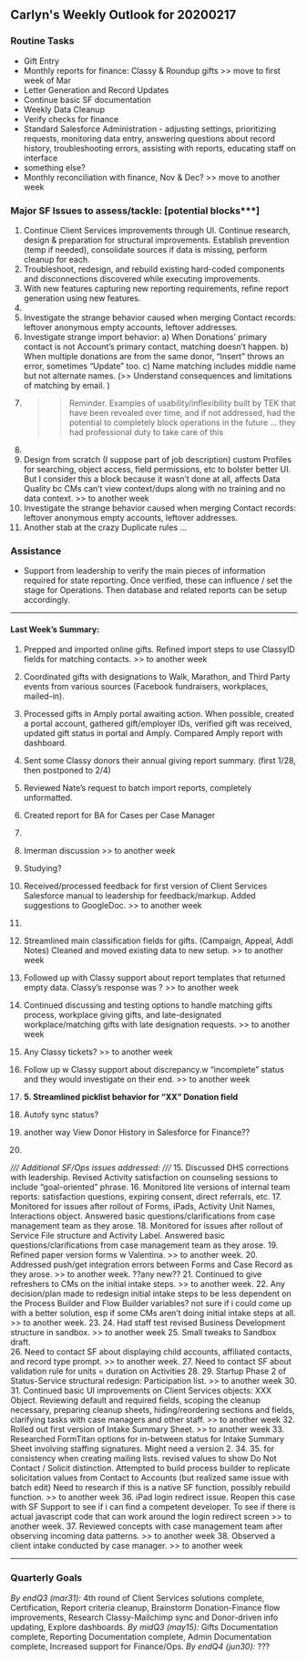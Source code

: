 ## Carlyn's Weekly Outlook for 20200217
### Routine Tasks
* Gift Entry
* Monthly reports for finance: Classy & Roundup gifts >> move to first week of Mar
* Letter Generation and Record Updates
* Continue basic SF documentation
* Weekly Data Cleanup
* Verify checks for finance
* Standard Salesforce Administration - adjusting settings, prioritizing requests, monitoring data entry, answering questions about record history, troubleshooting errors, assisting with reports, educating staff on interface
* something else?
* Monthly reconciliation with finance, Nov & Dec?  >> move to another week

### Major SF Issues to assess/tackle: [potential blocks***]
1. Continue Client Services improvements through UI.  Continue research, design & preparation for structural improvements.  Establish prevention (temp if needed), consolidate sources if data is missing, perform cleanup for each.
2. Troubleshoot, redesign, and rebuild existing hard-coded components and disconnections discovered while executing improvements.
3. With new features capturing new reporting requirements, refine report generation using new features.
4. 
5. Investigate the strange behavior caused when merging Contact records: leftover anonymous empty accounts, leftover addresses.
6. Investigate strange import behavior: a) When Donations’ primary contact is not Account’s primary contact, matching doesn’t happen.  b) When multiple donations are from the same donor, “Insert” throws an error, sometimes “Update” too.  c) Name matching includes middle name but not alternate names.  (>> Understand consequences and limitations of matching by email. )
7. > > Reminder.  Examples of usability/inflexibility built by TEK that have been revealed over time, and if not addressed, had the potential to completely block operations in the future … they had professional duty to take care of this
8. 
9. Design from scratch (I suppose part of job description) custom Profiles for searching, object access, field permissions, etc to bolster better UI.  But I consider this a block because it wasn’t done at all, affects Data Quality bc CMs can’t view context/dups along with no training and no data context. >> to another week
10. Investigate the strange behavior caused when merging Contact records: leftover anonymous empty accounts, leftover addresses.
11. Another stab at the crazy Duplicate rules …

### Assistance
* Support from leadership to verify the main pieces of information required for state reporting.  Once verified, these can influence / set the stage for Operations.  Then database and related reports can be setup accordingly.

- - - -
#### Last Week’s Summary:
1. Prepped and imported online gifts.  Refined import steps to use ClassyID fields for matching contacts.  >> to another week
2. Coordinated gifts with designations to Walk, Marathon, and Third Party events from various sources (Facebook fundraisers, workplaces, mailed-in).
3. Processed gifts in Amply portal awaiting action.  When possible, created a portal account, gathered gift/employer IDs, verified gift was received, updated gift status in portal and Amply.  Compared Amply report with dashboard.
4. Sent some Classy donors their annual giving report summary.  (first 1/28, then postponed to 2/4)
5. Reviewed Nate’s request to batch import reports, completely unformatted.  
6. Created report for BA for Cases per Case Manager
7. 

7. Imerman discussion >> to another week
8. Studying?
9. Received/processed feedback for first version of Client Services Salesforce manual to leadership for feedback/markup.   Added suggestions to GoogleDoc.  >> to another week

8. 
9. Streamlined main classification fields for gifts.  (Campaign, Appeal, Addl Notes)  Cleaned and moved existing data to new setup.   >> to another week
10. Followed up with Classy support about report templates that returned empty data.  Classy’s response was ?  >> to another week
11. Continued discussing and testing options to handle matching gifts process, workplace giving gifts, and late-designated workplace/matching gifts with late designation requests. >> to another week

12. Any Classy tickets?  >> to another week
13. Follow up w Classy support about discrepancy.w “incomplete” status and they would investigate on their end.   >> to another week
14. **5. Streamlined picklist behavior for “XX” Donation field**
15. Autofy sync status?
16. another way View Donor History in Salesforce for Finance??
17. 

*/// Additional SF/Ops issues addressed: ///*
15. Discussed DHS corrections with leadership.  Revised Activity satisfaction on counseling sessions to include “goal-oriented” phrase. 
16. Monitored lite versions of internal team reports: satisfaction questions, expiring consent, direct referrals, etc.
17. Monitored for issues after rollout of Forms, iPads, Activity Unit Names, Interactions object.  Answered basic questions/clarifications from case management team as they arose.
18. Monitored for issues after rollout of Service File structure and Activity Label.  Answered basic questions/clarifications from case management team as they arose.
19. Refined paper version forms w Valentina. >> to another week.
20. Addressed push/get integration errors between Forms and Case Record as they arose.   >> to another week.  ??any new??
21. Continued to give refreshers to CMs on the initial intake steps. >> to another week.
22. Any decision/plan made to redesign initial intake steps to be less dependent on the Process Builder and Flow Builder variables?  not sure if i could come up with a better solution, esp if some CMs aren’t doing initial intake steps at all.  >> to another week.
23. 
24. Had staff test revised Business Development structure in sandbox.  >> to another week
25. Small tweaks to Sandbox draft.  
26. Need to contact SF about displaying child accounts, affiliated contacts, and record type prompt.   >> to another week.
27. Need to contact SF about validation rule for units = duration on Activities
28. 
29. Startup Phase 2 of Status-Service structural redesign: Participation list.  >> to another week
30. 
31. Continued basic UI improvements on Client Services objects: XXX Object.  Reviewing default and required fields, scoping the cleanup necessary, preparing cleanup sheets, hiding/reordering sections and fields, clarifying tasks with case managers and other staff.  >> to another week
32. Rolled out first version of Intake Summary Sheet. >> to another week
33. Researched FormTitan options for in-between status for Intake Summary Sheet involving staffing signatures.  Might need a version 2.
34. 
35. for consistency when creating mailing lists.  revised values to show Do Not Contact / Solicit distinction.  Attempted to build process builder to replicate solicitation values from Contact to Accounts (but realized same issue with batch edit)  Need to research if this is a native SF function, possibly rebuild function.  >> to another week
36. iPad login redirect issue.  Reopen this case with SF Support to see if i can find a competent developer.  To see if there is actual javascript code that can work around the login redirect screen  >> to another week.
37. Reviewed concepts with case management team after observing incoming data patterns.  >> to another week
38. Observed a client intake conducted by case manager. >> to another week

- - - -
### Quarterly Goals
*By endQ3 (mar31):* 4th round of Client Services solutions complete, Certification, Report criteria cleanup, Brainstorm Donation-Finance flow improvements, Research Classy-Mailchimp sync and Donor-driven info updating, Explore dashboards.
*By midQ3 (may15):* Gifts Documentation complete, Reporting Documentation complete, Admin Documentation complete, Increased support for Finance/Ops.
*By endQ4 (jun30):* ???